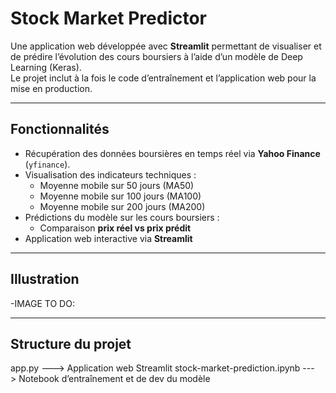 # Stock Market Predictor

Une application web développée avec **Streamlit** permettant de visualiser et de prédire l’évolution des cours boursiers à l’aide d’un modèle de Deep Learning (Keras).  
Le projet inclut à la fois le code d’entraînement et l’application web pour la mise en production.

---

## Fonctionnalités

- Récupération des données boursières en temps réel via **Yahoo Finance** (`yfinance`).
- Visualisation des indicateurs techniques :
  - Moyenne mobile sur 50 jours (MA50)
  - Moyenne mobile sur 100 jours (MA100)
  - Moyenne mobile sur 200 jours (MA200)
- Prédictions du modèle sur les cours boursiers :
  - Comparaison **prix réel vs prix prédit**
- Application web interactive via **Streamlit**

---

## Illustration

 -IMAGE TO DO:

---

## Structure du projet

app.py                          --->   Application web Streamlit
stock-market-prediction.ipynb   ---> Notebook d’entraînement et de dev du modèle
